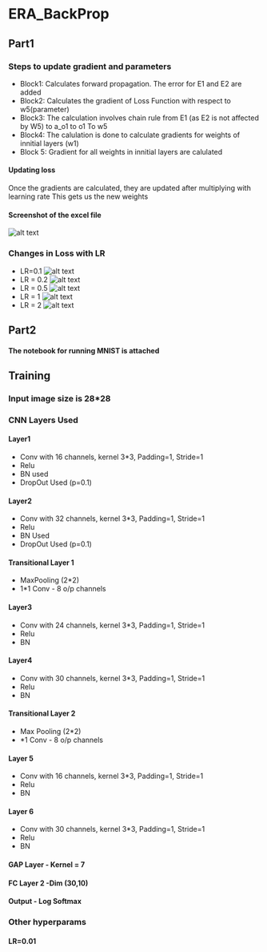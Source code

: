 # ERA_BackProp

## Part1

### Steps to update gradient and parameters

 *  Block1: Calculates forward propagation. The error for E1 and E2 are added
 *  Block2: Calculates the gradient of Loss Function with respect to w5(parameter)
 *  Block3: The calculation involves chain rule from E1 (as E2 is not affected by W5) to a_o1 to o1 To w5
 *  Block4: The calulation is done to calculate gradients for weights of innitial layers (w1)
 *  Block 5: Gradient for all weights in innitial layers are calulated

#### Updating loss
Once the gradients are calculated, they are updated after multiplying with learning rate
This gets us the new weights

#### Screenshot of the excel file
![alt text](https://github.com/SpandanPan/ERA-V2-S5/blob/main/S6/Backprop.png?raw=true)

### Changes in Loss with LR
 *  LR=0.1
   ![alt text](https://github.com/SpandanPan/ERA-V2-S5/blob/main/S6/Backprop.png?raw=true)
 *  LR = 0.2
   ![alt text](https://github.com/SpandanPan/ERA-V2-S5/blob/main/S6/Backprop.png?raw=true)
 *  LR = 0.5
   ![alt text](https://github.com/SpandanPan/ERA-V2-S5/blob/main/S6/Backprop.png?raw=true)
 *  LR = 1
   ![alt text](https://github.com/SpandanPan/ERA-V2-S5/blob/main/S6/Backprop.png?raw=true)
 *  LR = 2
   ![alt text](https://github.com/SpandanPan/ERA-V2-S5/blob/main/S6/Backprop.png?raw=true)
## Part2

#### The notebook for running MNIST is attached

## Training
### Input image size is 28*28
### CNN Layers Used

#### Layer1  
 * Conv with 16 channels, kernel 3*3, Padding=1, Stride=1
 * Relu
 * BN used
 * DropOut Used (p=0.1)

#### Layer2  
 * Conv with 32 channels, kernel 3*3, Padding=1, Stride=1
 * Relu
 * BN Used
 * DropOut Used (p=0.1)

#### Transitional Layer 1
 * MaxPooling (2*2)
 * 1*1 Conv - 8 o/p channels

####  Layer3 
 * Conv with 24 channels, kernel 3*3, Padding=1, Stride=1
 * Relu
 * BN
#### Layer4
 * Conv with 30 channels, kernel 3*3, Padding=1, Stride=1
 * Relu
 * BN
#### Transitional Layer 2
 * Max Pooling (2*2)
 * *1 Conv - 8 o/p channels

#### Layer 5 
 * Conv with 16 channels, kernel 3*3, Padding=1, Stride=1
 * Relu
 * BN

#### Layer 6
 * Conv with 30 channels, kernel 3*3, Padding=1, Stride=1
 * Relu
 * BN

#### GAP Layer  - Kernel = 7
#### FC Layer 2 -Dim (30,10)
#### Output - Log Softmax

### Other hyperparams
#### LR=0.01

